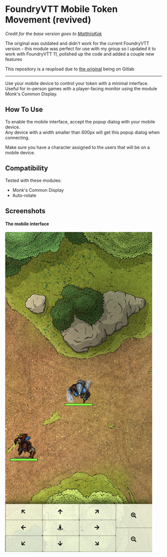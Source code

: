 # FoundryVTT Mobile Token Movement (revived)

_Credit for the base version goes to [MatthijsKok](https://gitlab.com/MatthijsKok)_

The original was outdated and didn't work for the current FoundryVTT version - this module was perfect for use with my group 
so I updated it to work with FoundryVTT 11, polished up the code and added a couple new features

This repository is a reupload due to [the original](https://gitlab.com/MatthijsKok/mobile-token-movement) being on Gitlab

---

Use your mobile device to control your token with a minimal interface.  
Useful for in-person games with a player-facing monitor using the module Monk's Common Display.  

## How To Use
To enable the mobile interface, accept the popup dialog with your mobile device.  
Any device with a width smaller than 600px will get this popup dialog when connecting.

Make sure you have a character assigned to the users that will be on a mobile device.

## Compatibility
Tested with these modules:
- Monk's Common Display
- Auto-rotate

## Screenshots
#### The mobile interface
![](assets/screenshot1.png)
